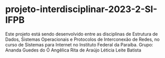 # projeto-interdisciplinar-2023-2-SI-IFPB
Este projeto está sendo desenvolvido entre as disciplinas de Estrutura de Dados, Sistemas Operacionais e Protocolos de Interconexão de Redes, no curso de Sistemas para Internet no Instituto Federal da Paraíba.
Grupo: 
Ananda Guedes do Ó
Angêlica Rita de Araújo
Léticia Leite Batista

